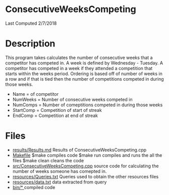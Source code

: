 # ConsecutiveWeeksCompeting

Last Computed 2/7/2018

# Description 
This program takes calculates the number of consecutive weeks that a competitor has competed in. A week is defined by Wednesday - Tuesday. A competitor has competed in a week if they attended a competition that starts within the weeks period. Ordering is based off of number of weeks in a row and if that is tied then the number of competitions competed in during those weeks.

 - Name = of competitor
 - NumWeeks = Number of consecutive weeks competed in
 - NumComps = Number of comeptitions competed in during those weeks
 - StartComp = Competition of start of streak
 - EndComp = Competition at end of streak

# Files

 - [results/Results.md](https://github.com/Jambrose777/JacobAmbroseWCAStatistics/blob/master/ConsecutiveWeeksCompeting/results/Results.md)
	Results of ConsecutiveWeeksCompeting.cpp
 - [Makefile](https://github.com/Jambrose777/JacobAmbroseWCAStatistics/blob/master/ConsecutiveWeeksCompeting/Makefile)
	$make
		compiles code
	$make run 
		compiles and runs the all the files
	$make clean
		cleans the code
 - [src/ConsecutiveWeeksCompeting.cpp](https://github.com/Jambrose777/JacobAmbroseWCAStatistics/blob/master/ConsecutiveWeeksCompeting/src/ConsecutiveWeeksCompeting.cpp)
	source code for calculating the number of weeks someone has comepted in.
 - [resources/Queries.txt](https://github.com/Jambrose777/JacobAmbroseWCAStatistics/blob/master/ConsecutiveWeeksCompeting/resources/Queries.txt)
	Queries used to obtain the other resources files
 - [resources/data.txt](https://github.com/Jambrose777/JacobAmbroseWCAStatistics/blob/master/ConsecutiveWeeksCompeting/resources/data.txt)
	data extracted from query
 - [bin/* ](https://github.com/Jambrose777/JacobAmbroseWCAStatistics/tree/master/ConsecutiveWeeksCompeting/bin)
	compiled code

